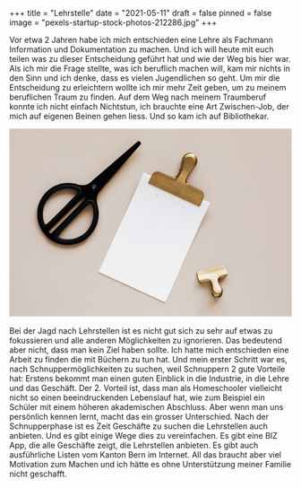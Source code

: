 +++
title = "Lehrstelle"
date = "2021-05-11"
draft = false
pinned = false
image = "pexels-startup-stock-photos-212286.jpg"
+++


Vor etwa 2 Jahren habe ich mich entschieden eine Lehre als Fachmann Information und Dokumentation zu machen. Und ich will heute mit euch teilen was zu dieser Entscheidung geführt hat und wie der Weg bis hier war. Als ich mir die Frage stellte, was ich beruflich machen will, kam mir nichts in den Sinn und ich denke, dass es vielen Jugendlichen so geht. Um mir die Entscheidung zu erleichtern wollte ich mir mehr Zeit geben, um zu meinem beruflichen Traum zu finden. Auf dem Weg nach meinem Traumberuf konnte ich nicht einfach Nichtstun, ich brauchte eine Art Zwischen-Job, der mich auf eigenen Beinen gehen liess. Und so kam ich auf Bibliothekar.

![](pexels-karolina-grabowska-4226792.jpg)

Bei der Jagd nach Lehrstellen ist es nicht gut sich zu sehr auf etwas zu fokussieren und alle anderen Möglichkeiten zu ignorieren. Das bedeutend aber nicht, dass man kein Ziel haben sollte. Ich hatte mich entschieden eine Arbeit zu finden die mit Büchern zu tun hat. Und mein erster Schritt war es, nach Schnuppermöglichkeiten zu suchen, weil Schnuppern 2 gute Vorteile hat: Erstens bekommt man einen guten Einblick in die Industrie, in die Lehre und das Geschäft. Der 2. Vorteil ist, dass man als Homeschooler vielleicht nicht so einen beeindruckenden Lebenslauf hat, wie zum Beispiel ein Schüler mit einem höheren akademischen Abschluss. Aber wenn man uns persönlich kennen lernt, macht das ein grosser Unterschied. Nach der Schnupperphase ist es Zeit Geschäfte zu suchen die Lehrstellen auch anbieten. Und es gibt einige Wege dies zu vereinfachen. Es gibt eine BIZ App, die alle Geschäfte zeigt, die Lehrstellen anbieten. Es gibt auch ausführliche Listen vom Kanton Bern im Internet. All das braucht aber viel Motivation zum Machen und ich hätte es ohne Unterstützung meiner Familie nicht geschafft.